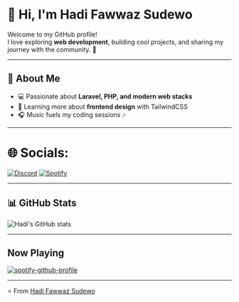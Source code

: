 # 👋 Hi, I'm Hadi Fawwaz Sudewo  

Welcome to my GitHub profile!  
I love exploring **web development**, building cool projects, and sharing my journey with the community. 🚀  

---

## 🌱 About Me  
- 💻 Passionate about **Laravel, PHP, and modern web stacks**  
- 🎨 Learning more about **frontend design** with TailwindCSS  
- 🎧 Music fuels my coding sessions 🎶  

---

# 🌐 Socials:
[![Discord](https://img.shields.io/badge/Discord-%237289DA.svg?logo=discord&logoColor=white)](https://discordapp.com/users/879894056761692172) [![Spotify](https://img.shields.io/badge/Spotify-1DB954?logo=spotify&logoColor=white)](https://open.spotify.com/user/31w5xdegv4cry2t7p23xs2amquwi?si=27132f462a91484a)

---

## 📊 GitHub Stats  
![Hadi's GitHub stats](https://github-readme-stats.vercel.app/api?username=HadiFawwaz&show_icons=true&theme=radical)  

---
## Now Playing
[![spotify-github-profile](https://spotify-github-profile.kittinanx.com/api/view?uid=31w5xdegv4cry2t7p23xs2amquwi&cover_image=true&theme=natemoo-re&show_offline=true&background_color=990000&interchange=false&bar_color=ffcc14&bar_color_cover=true)](https://spotify-github-profile.kittinanx.com/api/view?uid=31w5xdegv4cry2t7p23xs2amquwi&redirect=true)

---

⭐️ From [Hadi Fawwaz Sudewo](https://github.com/HadiFawwazSudewo)


